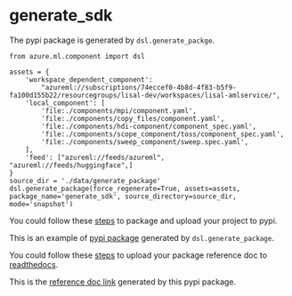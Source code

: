 # generate_sdk
The pypi package is generated by `dsl.generate_packge`.
```
from azure.ml.component import dsl

assets = {
    'workspace_dependent_component':
        "azureml://subscriptions/74eccef0-4b8d-4f83-b5f9-fa100d155b22/resourcegroups/lisal-dev/workspaces/lisal-amlservice/",
    'local_component': [
        'file:./components/mpi/component.yaml',
        'file:./components/copy_files/component.yaml',
        'file:./components/hdi-component/component_spec.yaml',
        'file:./components/scope_component/toss/component_spec.yaml',
        'file:./components/sweep_component/sweep.spec.yaml',
    ],
    'feed': ["azureml://feeds/azureml", "azureml://feeds/huggingface",]
}
source_dir = './data/generate_package'
dsl.generate_package(force_regenerate=True, assets=assets, package_name='generate_sdk', source_directory=source_dir, mode='snapshot')
```

You could follow these [steps](https://packaging.python.org/guides/distributing-packages-using-setuptools/#packaging-your-project) to package and upload your project to pypi.

This is an example of [pypi package](https://pypi.org/project/generate-sdk/) generated by `dsl.generate_package`.


You could follow these [steps](https://docs.readthedocs.io/en/stable/tutorial/#first-steps) to upload your package reference doc to [readthedocs](https://readthedocs.org/).

This is the [reference doc link](https://generate-sdk.readthedocs.io/en/workspace_dependent/index.html#) generated by this pypi package.
